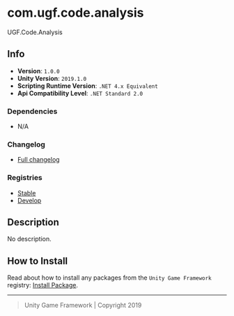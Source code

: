 # com.ugf.code.analysis

UGF.Code.Analysis

## Info

- **Version**: `1.0.0`
- **Unity Version**: `2019.1.0`
- **Scripting Runtime Version**: `.NET 4.x Equivalent`
- **Api Compatibility Level**: `.NET Standard 2.0`

### Dependencies

- N/A

### Changelog

- [Full changelog][1]

### Registries

- [Stable][2]
- [Develop][3]

## Description

No description.

## How to Install

Read about how to install any packages from the `Unity Game Framework` registry: [Install Package][4].

---
> Unity Game Framework | Copyright 2019

[1]: changelog.md
[2]: https://bintray.com/unity-game-framework/stable/com.ugf.code.analysis
[3]: https://bintray.com/unity-game-framework/dev/com.ugf.code.analysis
[4]: https://github.com/unity-game-framework/ugf-documentation/wiki/Install-Package

